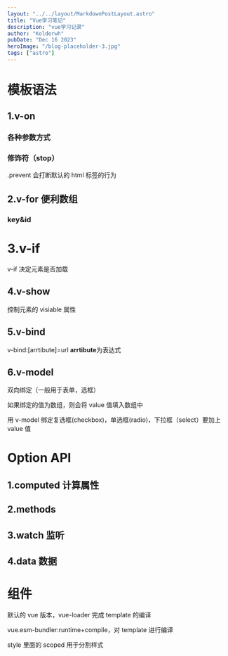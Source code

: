 ```yaml
---
layout: "../../layout/MarkdownPostLayout.astro"
title: "Vue学习笔记"
description: "vue学习记录"
author: "Kolderwh"
pubDate: "Dec 16 2023"
heroImage: "/blog-placeholder-3.jpg"
tags: ["astro"]
---
```


# 模板语法

## 1.v-on

### 各种参数方式

### 修饰符（stop）

.prevent 会打断默认的 html 标签的行为

## 2.v-for 便利数组

### key&id

# 3.v-if

v-if 决定元素是否加载

## 4.v-show

控制元素的 visiable 属性

## 5.v-bind

v-bind:[arrtibute]=url **arrtibute**为表达式

## 6.v-model

双向绑定（一般用于表单，选框）

如果绑定的值为数组，则会将 value 值填入数组中

用 v-model 绑定复选框(checkbox)，单选框(radio)，下拉框（select）要加上 value 值

# Option API

## 1.computed 计算属性

## 2.methods

## 3.watch 监听

## 4.data 数据

# 组件

默认的 vue 版本，vue-loader 完成 template 的编译

vue.esm-bundler:runtime+compile，对 template 进行编译

style 里面的 scoped 用于分割样式
